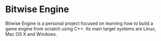 # Bitwise Engine

Bitwise Engine is a personal project focused on learning how to build a game engine from scratch using C++. Its main target systems are Linux, Mac OS X and Windows.
